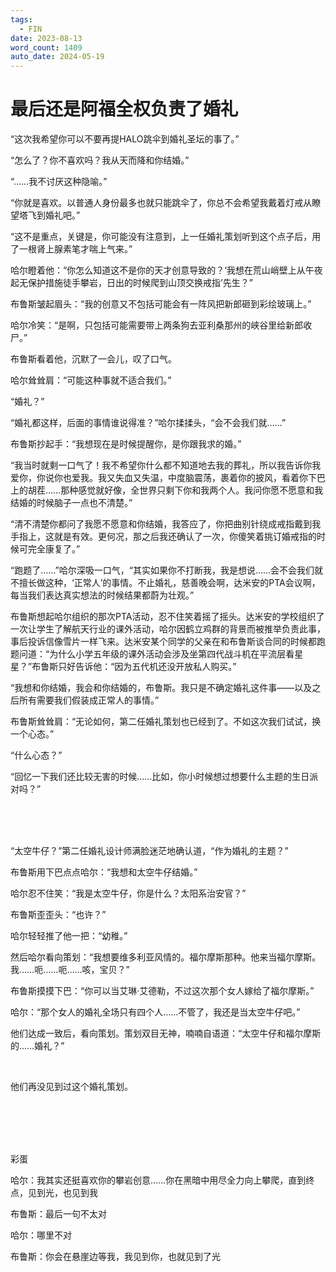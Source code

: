```yaml
---
tags:
  - FIN
date: 2023-08-13
word_count: 1409
auto_date: 2024-05-19
---
```


# 最后还是阿福全权负责了婚礼

“这次我希望你可以不要再提HALO跳伞到婚礼圣坛的事了。”

“怎么了？你不喜欢吗？我从天而降和你结婚。”

“……我不讨厌这种隐喻。”

“你就是喜欢。以普通人身份最多也就只能跳伞了，你总不会希望我戴着灯戒从瞭望塔飞到婚礼吧。”

“这不是重点，关键是，你可能没有注意到，上一任婚礼策划听到这个点子后，用了一根肾上腺素笔才喘上气来。”

哈尔瞪着他：“你怎么知道这不是你的天才创意导致的？‘我想在荒山峭壁上从午夜起无保护措施徒手攀岩，日出的时候爬到山顶交换戒指’先生？”

布鲁斯皱起眉头：“我的创意又不包括可能会有一阵风把新郎砸到彩绘玻璃上。”

哈尔冷笑：“是啊，只包括可能需要带上两条狗去亚利桑那州的峡谷里给新郎收尸。”

布鲁斯看着他，沉默了一会儿，叹了口气。

哈尔耸耸肩：“可能这种事就不适合我们。”

“婚礼？”

“婚礼都这样，后面的事情谁说得准？”哈尔揉揉头，“会不会我们就……”

布鲁斯抄起手：“我想现在是时候提醒你，是你跟我求的婚。”

“我当时就剩一口气了！我不希望你什么都不知道地去我的葬礼，所以我告诉你我爱你，你说你也爱我。我又失血又失温，中度脑震荡，裹着你的披风，看着你下巴上的胡茬……那种感觉就好像，全世界只剩下你和我两个人。我问你愿不愿意和我结婚的时候脑子一点也不清楚。”

“清不清楚你都问了我愿不愿意和你结婚，我答应了，你把曲别针绕成戒指戴到我手指上，这就是有效。更何况，那之后我还确认了一次，你傻笑着挑订婚戒指的时候可完全康复了。”

“跑题了……”哈尔深吸一口气，“其实如果你不打断我，我是想说……会不会我们就不擅长做这种，‘正常人’的事情。不止婚礼，慈善晚会啊，达米安的PTA会议啊，每当我们表达真实想法的时候结果都蔚为壮观。”

布鲁斯想起哈尔组织的那次PTA活动，忍不住笑着摇了摇头。达米安的学校组织了一次让学生了解航天行业的课外活动，哈尔因鹤立鸡群的背景而被推举负责此事，事后投诉信像雪片一样飞来。达米安某个同学的父亲在和布鲁斯谈合同的时候都跑题问道：“为什么小学五年级的课外活动会涉及坐第四代战斗机在平流层看星星？”布鲁斯只好告诉他：“因为五代机还没开放私人购买。”

“我想和你结婚，我会和你结婚的，布鲁斯。我只是不确定婚礼这件事——以及之后所有需要我们假装成正常人的事情。”

布鲁斯耸耸肩：“无论如何，第二任婚礼策划也已经到了。不如这次我们试试，换一个心态。”

“什么心态？”

“回忆一下我们还比较无害的时候……比如，你小时候想过想要什么主题的生日派对吗？”

<br>

<br>

<br>

“太空牛仔？”第二任婚礼设计师满脸迷茫地确认道，“作为婚礼的主题？”

布鲁斯用下巴点点哈尔：“我想和太空牛仔结婚。”

哈尔忍不住笑：“我是太空牛仔，你是什么？太阳系治安官？”

布鲁斯歪歪头：“也许？”

哈尔轻轻推了他一把：“幼稚。”

然后哈尔看向策划：“我想要维多利亚风情的。福尔摩斯那种。他来当福尔摩斯。我……呃……呃……咳，宝贝？”

布鲁斯摸摸下巴：“你可以当艾琳·艾德勒，不过这次那个女人嫁给了福尔摩斯。”

哈尔：“那个女人的婚礼全场只有四个人……不管了，我还是当太空牛仔吧。”

他们达成一致后，看向策划。策划双目无神，喃喃自语道：“太空牛仔和福尔摩斯的……婚礼？”

<br>

他们再没见到过这个婚礼策划。

<br>

<br>

<br>

<br>

彩蛋

哈尔：我其实还挺喜欢你的攀岩创意……你在黑暗中用尽全力向上攀爬，直到终点，见到光，也见到我

布鲁斯：最后一句不太对

哈尔：哪里不对

布鲁斯：你会在悬崖边等我，我见到你，也就见到了光
